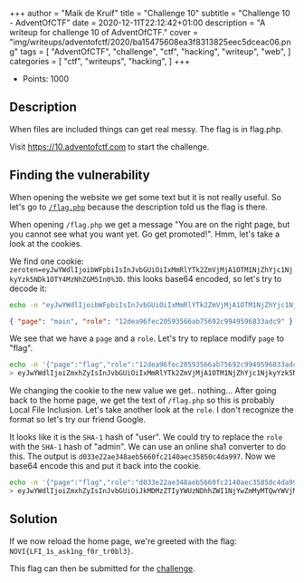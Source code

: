 +++
author = "Maik de Kruif"
title = "Challenge 10"
subtitle = "Challenge 10 - AdventOfCTF"
date = 2020-12-11T22:12:42+01:00
description = "A writeup for challenge 10 of AdventOfCTF."
cover = "img/writeups/adventofctf/2020/ba15475608ea3f8313825eec5dceac06.png"
tags = [
    "AdventOfCTF",
    "challenge",
    "ctf",
    "hacking",
    "writeup",
    "web",
]
categories = [
    "ctf",
    "writeups",
    "hacking",
]
+++

- Points: 1000

## Description

When files are included things can get real messy. The flag is in flag.php.

Visit <https://10.adventofctf.com> to start the challenge.

## Finding the vulnerability

When opening the website we get some text but it is not really useful. So let's go to [`/flag.php`](https://10.adventofctf.com/flag.php) because the description told us the flag is there.

When opening `/flag.php` we get a message "You are on the right page, but you cannot see what you want yet. Go get promoted!". Hmm, let's take a look at the cookies.

We find one cookie: `zeroten=eyJwYWdlIjoibWFpbiIsInJvbGUiOiIxMmRlYTk2ZmVjMjA1OTM1NjZhYjc1NjkyYzk5NDk1OTY4MzNhZGM5In0%3D`. this looks base64 encoded, so let's try to decode it:

```bash
echo -n "eyJwYWdlIjoibWFpbiIsInJvbGUiOiIxMmRlYTk2ZmVjMjA1OTM1NjZhYjc1NjkyYzk5NDk1OTY4MzNhZGM5In0=" | base64 -d
```

```json
{ "page": "main", "role": "12dea96fec20593566ab75692c9949596833adc9" }
```

We see that we have a `page` and a `role`. Let's try to replace modify `page` to "flag".

```bash
echo -n '{"page":"flag","role":"12dea96fec20593566ab75692c9949596833adc9"}' | base64 -w 0
> eyJwYWdlIjoiZmxhZyIsInJvbGUiOiIxMmRlYTk2ZmVjMjA1OTM1NjZhYjc1NjkyYzk5NDk1OTY4MzNhZGM5In0=
```

We changing the cookie to the new value we get.. nothing... After going back to the home page, we get the text of `/flag.php` so this is probably Local File Inclusion. Let's take another look at the `role`. I don't recognize the format so let's try our friend Google.

It looks like it is the `SHA-1` hash of "user". We could try to replace the `role` with the `SHA-1` hash of "admin". We can use an online sha1 converter to do this. The output is `d033e22ae348aeb5660fc2140aec35850c4da997`. Now we base64 encode this and put it back into the cookie.

```bash
echo -n '{"page":"flag","role":"d033e22ae348aeb5660fc2140aec35850c4da997"}' | base64 -w 0
> eyJwYWdlIjoiZmxhZyIsInJvbGUiOiJkMDMzZTIyYWUzNDhhZWI1NjYwZmMyMTQwYWVjMzU4NTBjNGRhOTk3In0=
```

## Solution

If we now reload the home page, we're greeted with the flag: `NOVI{LFI_1s_ask1ng_f0r_tr0bl3}`.

This flag can then be submitted for the [challenge](https://ctfd.adventofctf.com/challenges#10-11).
